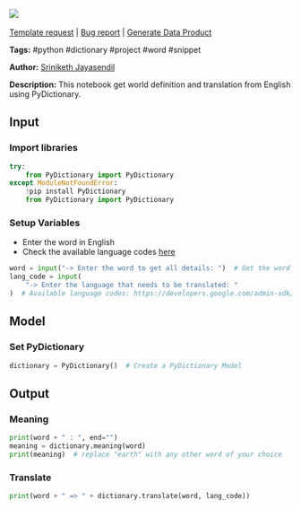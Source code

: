 <a href="https://app.naas.ai/user-redirect/naas/downloader?url=https://raw.githubusercontent.com/jupyter-naas/awesome-notebooks/master/Python/Python_Get_Word_Definition_and_Translation.ipynb" target="_parent"><img src="https://naasai-public.s3.eu-west-3.amazonaws.com/Open_in_Naas_Lab.svg"/></a><br><br><a href="https://github.com/jupyter-naas/awesome-notebooks/issues/new?assignees=&labels=&template=template-request.md&title=Tool+-+Action+of+the+notebook+">Template request</a> | <a href="https://github.com/jupyter-naas/awesome-notebooks/issues/new?assignees=&labels=bug&template=bug_report.md&title=Python+-+Get+Word+Definition+and+Translation:+Error+short+description">Bug report</a> | <a href="https://app.naas.ai/user-redirect/naas/downloader?url=https://raw.githubusercontent.com/jupyter-naas/awesome-notebooks/master/Naas/Naas_Start_data_product.ipynb" target="_parent">Generate Data Product</a>

**Tags:** #python #dictionary #project #word #snippet

**Author:** [Sriniketh Jayasendil](https://twitter.com/srini047/)

**Description:** This notebook get world definition and translation from English using PyDictionary.

## Input

### Import libraries


```python
try:
    from PyDictionary import PyDictionary
except ModuleNotFoundError:
    !pip install PyDictionary
    from PyDictionary import PyDictionary
```

### Setup Variables
- Enter the word in English
- Check the available language codes [here](https://developers.google.com/admin-sdk/directory/v1/languages)


```python
word = input("-> Enter the word to get all details: ")  # Get the word from the user
lang_code = input(
    "-> Enter the language that needs to be translated: "
)  # Available language codes: https://developers.google.com/admin-sdk/directory/v1/languages [EN, FR, ES]
```

## Model

### Set PyDictionary


```python
dictionary = PyDictionary()  # Create a PyDictionary Model
```

## Output

### Meaning


```python
print(word + " : ", end="")
meaning = dictionary.meaning(word)
print(meaning)  # replace "earth" with any other word of your choice
```

### Translate


```python
print(word + " => " + dictionary.translate(word, lang_code))
```
